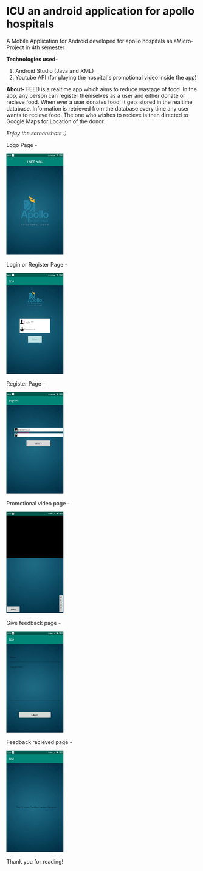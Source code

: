 # ICU an android application for apollo hospitals

A Mobile Application for Android developed for apollo hospitals as aMicro-Project in 4th semester

**Technologies used-**
1) Android Studio (Java and XML)
2) Youtube API (for playing the hospital's promotional video inside the app)

**About-**
FEED is a realtime app which aims to reduce wastage of food.
In the app, any person can register themselves as a user and either donate or recieve food.
When ever a user donates food, it gets stored in the realtime database.
Information is retrieved from the database every time any user wants to recieve food.
The one who wishes to recieve is then directed to Google Maps for Location of the donor.

_Enjoy the screenshots :)_

Logo Page -

<img src="https://github.com/nizam19/ICU-Android/blob/master/ScreenShots/Logo.jpeg" width="150" alt="1">

Login or Register Page -

<img src="https://github.com/nizam19/ICU-Android/blob/master/ScreenShots/Login.jpeg" width="150" alt="2">

Register Page - 

<img src="https://github.com/nizam19/ICU-Android/blob/master/ScreenShots/Register.jpeg" width="150" alt="3">

Promotional video page - 

<img src="https://github.com/nizam19/ICU-Android/blob/master/ScreenShots/Player.jpeg" width="150" alt="4">

Give feedback page -

<img src="https://github.com/nizam19/ICU-Android/blob/master/ScreenShots/Suggest.jpeg" width="150" alt="5">

Feedback recieved page -

<img src="https://github.com/nizam19/ICU-Android/blob/master/ScreenShots/Feedback.jpeg" width="150" alt="1">

Thank you for reading!
